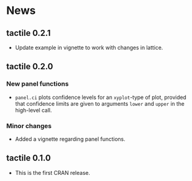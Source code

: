 # News

## tactile 0.2.1

* Update example in vignette to work with changes in lattice.

## tactile 0.2.0

### New panel functions

* `panel.ci` plots confidence levels for an `xyplot`-type of plot, provided
that confidence limits are given to arguments `lower` and `upper` in the
high-level call.

### Minor changes

* Added a vignette regarding panel functions.

## tactile 0.1.0

* This is the first CRAN release.
